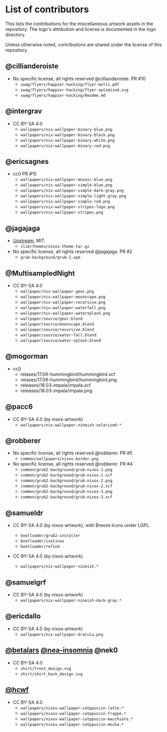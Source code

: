 List of contributors
====================

This lists the contributions for the miscellaneous artwork assets in the
repository. The logo's attribution and license is documented in the logo
directory.

Unless otherwise noted, contributions are shared under the license of this
repository.

## @cillianderoiste

  * No specific license, all rights reserved @cillianderoiste. PR #10
      * `swag/flyers/happier-hacking/flyer-multi.pdf`
      * `swag/flyers/happier-hacking/flyer-optimized.svg`
      * `swag/flyers/happier-hacking/Readme.md`

## @intergrav

  * CC BY-SA 4.0
    * `wallpapers/nix-wallpaper-binary-blue.png`
    * `wallpapers/nix-wallpaper-binary-black.png`
    * `wallpapers/nix-wallpaper-binary-white.png`
    * `wallpapers/nix-wallpaper-binary-red.png`

## @ericsagnes

  * cc0 PR #15
      * `wallpapers/nix-wallpaper-mosaic-blue.png`
      * `wallpapers/nix-wallpaper-simple-blue.png`
      * `wallpapers/nix-wallpaper-simple-dark-gray.png`
      * `wallpapers/nix-wallpaper-simple-light-gray.png`
      * `wallpapers/nix-wallpaper-simple-red.png`
      * `wallpapers/nix-wallpaper-stripes-logo.png`
      * `wallpapers/nix-wallpaper-stripes.png`

## @jagajaga

  * [Upstream](https://github.com/jagajaga/nixos-slim-theme), MIT.
      * `slim/themes/nixos-theme.tar.gz`
  * No specific license, all rights reserved @jagajaga. PR #2
      * `grub-background/grub-1.xpm`

## @MultisampledNight

  * CC BY-SA 4.0
      * `wallpaper/nix-wallpaper-gear.png`
      * `wallpaper/nix-wallpaper-moonscape.png`
      * `wallpaper/nix-wallpaper-recursive.png`
      * `wallpaper/nix-wallpaper-waterfall.png`
      * `wallpaper/nix-wallpaper-watersplash.png`
      * `wallpaper/source/gear.blend`
      * `wallpaper/source/moonscape.blend`
      * `wallpaper/source/recursive.blend`
      * `wallpaper/source/water-fall.blend`
      * `wallpaper/source/water-splash.blend`

## @mogorman
  * cc0
      * relases/17.09-hummingbird/hummingbird.xcf
      * relases/17.09-hummingbird/hummingbird.png
      * releases/18.03-impala/impala.xcf
      * releases/18.03-impala/impala.png

## @pacc6

  * CC BY-SA 4.0 (by nixos-artwork)
      * `wallpapers/nix-wallpaper-nineish-solarized-*`

## @robberer

  * No specific license, all rights reserved @robberer. PR #5
      * `common/wallpapers/nixos-border.png`
  * No specific license, all rights reserved @robberer. PR #4
      * `common/grub2-background/grub-nixos-1.png`
      * `common/grub2-background/grub-nixos-1.xcf`
      * `common/grub2-background/grub-nixos-2.png`
      * `common/grub2-background/grub-nixos-2.xcf`
      * `common/grub2-background/grub-nixos-3.png`
      * `common/grub2-background/grub-nixos-3.xcf`

## @samueldr

  * CC BY-SA 4.0 (by nixos-artwork), with Breeze Icons under LGPL.
      * `bootloader/grub2-installer`
      * `bootloader/isolinux`
      * `bootloader/refind`

  * CC BY-SA 4.0 (by nixos-artwork)
      * `wallpapers/nix-wallpaper-nineish.*`

## @samuelgrf

  * CC BY-SA 4.0 (by nixos-artwork)
      * `wallpapers/nix-wallpaper-nineish-dark-gray.*`

## @ericdallo

  * CC BY-SA 4.0 (by nixos-artwork)
      * `wallpapers/nix-wallpaper-dracula.png`

## [@betalars](https://www.artstation.com/betalars) [@nea-insomnia](https://twitter.com/neainsomnia) @nek0

  * CC BY-SA 4.0
      * `shirt/front_design.svg`
      * `shirt/shirt_back_design.svg`

## [@hcwf](https://github.com/hcwf)

  * CC BY-SA 4.0
      * `wallpapers/nixos-wallpaper-catppuccin-latte.*`
      * `wallpapers/nixos-wallpaper-catppuccin-frappe.*`
      * `wallpapers/nixos-wallpaper-catppuccin-macchiato.*`
      * `wallpapers/nixos-wallpaper-catppuccin-mocha.*`
